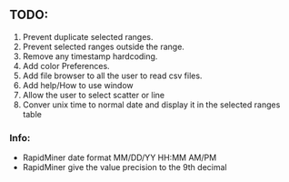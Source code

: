 ## TODO:
1. Prevent duplicate selected ranges.
2. Prevent selected ranges outside the range.
3. Remove any timestamp hardcoding.
4. Add color Preferences.
5. Add file browser to all the user to read csv files.
6. Add help/How to use window
7. Allow the user to select scatter or line
8. Conver unix time to normal date and display it in the selected ranges table

### Info:
* RapidMiner date format MM/DD/YY HH:MM AM/PM
* RapidMiner give the value precision to the 9th decimal